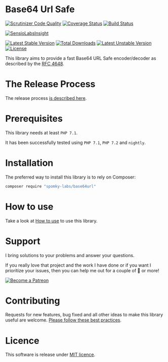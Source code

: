 Base64 Url Safe
===============

[![Scrutinizer Code Quality](https://scrutinizer-ci.com/g/Spomky-Labs/base64url/badges/quality-score.png?b=master)](https://scrutinizer-ci.com/g/Spomky-Labs/base64url/?branch=master)
[![Coverage Status](https://coveralls.io/repos/Spomky-Labs/base64url/badge.svg?branch=master&service=github)](https://coveralls.io/github/Spomky-Labs/base64url?branch=master)
[![Build Status](https://travis-ci.org/Spomky-Labs/base64url.svg?branch=master)](https://travis-ci.org/Spomky-Labs/base64url)

[![SensioLabsInsight](https://insight.sensiolabs.com/projects/0f8f9b12-2076-4d0e-a34e-c6f097c61b16/big.png)](https://insight.sensiolabs.com/projects/0f8f9b12-2076-4d0e-a34e-c6f097c61b16)

[![Latest Stable Version](https://poser.pugx.org/Spomky-Labs/base64url/v/stable.png)](https://packagist.org/packages/Spomky-Labs/base64url) [![Total Downloads](https://poser.pugx.org/Spomky-Labs/base64url/downloads.png)](https://packagist.org/packages/Spomky-Labs/base64url) [![Latest Unstable Version](https://poser.pugx.org/Spomky-Labs/base64url/v/unstable.png)](https://packagist.org/packages/Spomky-Labs/base64url) [![License](https://poser.pugx.org/Spomky-Labs/base64url/license.png)](https://packagist.org/packages/Spomky-Labs/base64url)

This library aims to provide a fast Base64 URL Safe encoder/decoder as described by the [RFC 4648](https://tools.ietf.org/html/rfc4648).

# The Release Process

The release process [is described here](doc/Release.md).

# Prerequisites

This library needs at least `PHP 7.1`.

It has been successfully tested using `PHP 7.1`, `PHP 7.2` and `nightly`.

# Installation

The preferred way to install this library is to rely on Composer:

```sh
composer require "spomky-labs/base64url"
```

# How to use

Take a look at [How to use](doc/Use.md) to use this library.

# Support

I bring solutions to your problems and answer your questions.

If you really love that project and the work I have done or if you want I prioritize your issues, then you can help me out for a couple of :beers: or more!

[![Become a Patreon](https://c5.patreon.com/external/logo/become_a_patron_button.png)](https://www.patreon.com/FlorentMorselli)

# Contributing

Requests for new features, bug fixed and all other ideas to make this library useful are welcome. [Please follow these best practices](doc/Contributing.md).

# Licence

This software is release under [MIT licence](LICENSE).
